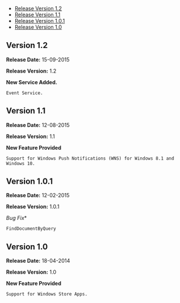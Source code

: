 * [Release Version 1.2](https://github.com/shephertz/App42_WINDOWS_SDK/blob/master/Windows_RT(8.1)_SDK/Change%20Log.md#version-12)
* [Release Version 1.1](https://github.com/shephertz/App42_WINDOWS_SDK/blob/master/Windows_RT(8.1)_SDK/Change%20Log.md#version-11)
* [Release Version 1.0.1](https://github.com/shephertz/App42_WINDOWS_SDK/blob/master/Windows_RT(8.1)_SDK/Change%20Log.md#version-101)
* [Release Version 1.0](https://github.com/shephertz/App42_WINDOWS_SDK/blob/master/Windows_RT(8.1)_SDK/Change%20Log.md#version-10)

## Version 1.2

**Release Date:** 15-09-2015

**Release Version:** 1.2

**New Service Added.**
```
Event Service.
```

## Version 1.1

**Release Date:** 12-08-2015

**Release Version:** 1.1

**New Feature Provided**
```
Support for Windows Push Notifications (WNS) for Windows 8.1 and Windows 10.
```

## Version 1.0.1

**Release Date:** 12-02-2015

**Release Version:** 1.0.1

*Bug Fix**
```
FindDocumentByQuery
```

## Version 1.0

**Release Date:** 18-04-2014

**Release Version:** 1.0

**New Feature Provided**
```
Support for Windows Store Apps.
```
